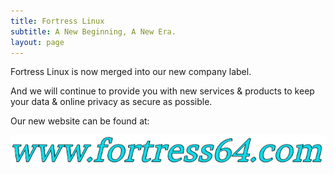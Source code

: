 ```yaml
---
title: Fortress Linux
subtitle: A New Beginning, A New Era.
layout: page
---
```

Fortress Linux is now merged into our new company label.

And we will continue to provide you with new services & products to keep your data & online privacy as secure as possible.

Our new website can be found at:

![Image](fwd.jpg)
